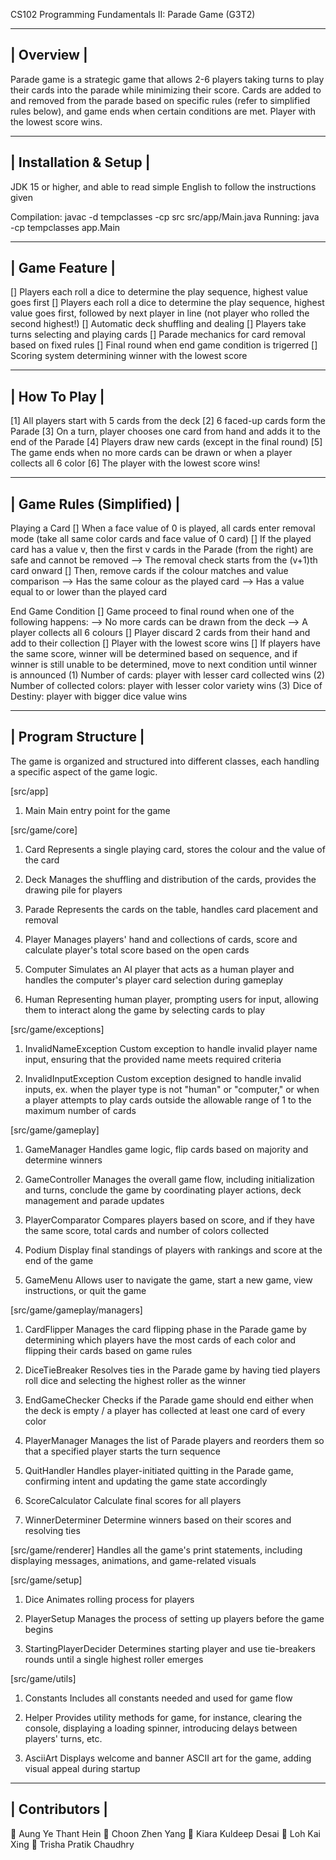 CS102 Programming Fundamentals II: Parade Game (G3T2)
 
 ----------------------------------------------
 |                  Overview                   |
 ----------------------------------------------
 
 Parade game is a strategic game that allows 2-6 players taking turns to play their cards into the parade while minimizing their score.
 Cards are added to and removed from the parade based on specific rules (refer to simplified rules below), and game ends when certain conditions are met.
 Player with the lowest score wins.
 
 
 ----------------------------------------------
 |            Installation & Setup             |
 ----------------------------------------------
 
 JDK 15 or higher, and able to read simple English to follow the instructions given
 
 Compilation: javac -d tempclasses -cp src src/app/Main.java
 Running:     java -cp tempclasses app.Main
 
 
 ----------------------------------------------
 |                 Game Feature                |
 ----------------------------------------------
 
 [] Players each roll a dice to determine the play sequence, highest value goes first
 [] Players each roll a dice to determine the play sequence, highest value goes first, followed by next player in line (not player who rolled the second highest!)
 [] Automatic deck shuffling and dealing
 [] Players take turns selecting and playing cards
 [] Parade mechanics for card removal based on fixed rules
 [] Final round when end game condition is trigerred
 [] Scoring system determining winner with the lowest score
 
 
 ----------------------------------------------
 |                 How To Play                 |
 ----------------------------------------------
 
 [1] All players start with 5 cards from the deck
 [2] 6 faced-up cards form the Parade
 [3] On a turn, player chooses one card from hand and adds it to the end of the Parade
 [4] Players draw new cards (except in the final round)
 [5] The game ends when no more cards can be drawn or when a player collects all 6 color
 [6] The player with the lowest score wins!
 
 
 ----------------------------------------------
 |            Game Rules (Simplified)          |
 ----------------------------------------------
 
 Playing a Card
 [] When a face value of 0 is played, all cards enter removal mode (take all same color cards and face value of 0 card)
 [] If the played card has a value v, then the first v cards in the Parade (from the right) are safe and cannot be removed
    --> The removal check starts from the (v+1)th card onward
 [] Then, remove cards if the colour matches and value comparison
    --> Has the same colour as the played card
    --> Has a value equal to or lower than the played card
 
 End Game Condition
 [] Game proceed to final round when one of the following happens:
     --> No more cards can be drawn from the deck
     --> A player collects all 6 colours
 [] Player discard 2 cards from their hand and add to their collection
 [] Player with the lowest score wins
 [] If players have the same score, winner will be determined based on sequence, and if winner is still unable to be determined, move to next condition until winner is announced 
    (1) Number of cards: player with lesser card collected wins
    (2) Number of collected colors: player with lesser color variety wins
    (3) Dice of Destiny: player with bigger dice value wins
 
 
 ----------------------------------------------
 |              Program Structure              |
 ----------------------------------------------
 
 The game is organized and structured into different classes, each handling a specific aspect of the game logic.
 
 [src/app]
 1. Main
 Main entry point for the game
 
 
 [src/game/core]
 1. Card
 Represents a single playing card, stores the colour and the value of the card
 
 2. Deck
 Manages the shuffling and distribution of the cards, provides the drawing pile for players 
 
 3. Parade
 Represents the cards on the table, handles card placement and removal 
 
 4. Player
 Manages players' hand and collections of cards, score and calculate player's total score based on the open cards
 
 5. Computer
 Simulates an AI player that acts as a human player and handles the computer's player card selection during gameplay 
 
 6. Human
 Representing human player, prompting users for input, allowing them to interact along the game by selecting cards to play
 
 
 [src/game/exceptions]
 1. InvalidNameException 
 Custom exception to handle invalid player name input, ensuring that the provided name meets required criteria 
  
 2. InvalidInputException 
 Custom exception designed to handle invalid inputs, ex. when the player type is not "human" or "computer," or when a player attempts to play cards outside the allowable range of 1 to the maximum number of cards

 
 [src/game/gameplay]
 1. GameManager
 Handles game logic, flip cards based on majority and determine winners

 2. GameController
 Manages the overall game flow, including initialization and turns, conclude the game by coordinating player actions, deck management and parade updates

 3. PlayerComparator
 Compares players based on score, and if they have the same score, total cards and number of colors collected

 4. Podium
 Display final standings of players with rankings and score at the end of the game

 5. GameMenu
 Allows user to navigate the game, start a new game, view instructions, or quit the game


[src/game/gameplay/managers]
 1. CardFlipper
 Manages the card flipping phase in the Parade game by determining which players have the most cards of each color and flipping their cards based on game rules

 2. DiceTieBreaker
 Resolves ties in the Parade game by having tied players roll dice and selecting the highest roller as the winner
 
 3. EndGameChecker
 Checks if the Parade game should end either when the deck is empty / a player has collected at least one card of every color

 4. PlayerManager
 Manages the list of Parade players and reorders them so that a specified player starts the turn sequence

 5. QuitHandler
 Handles player-initiated quitting in the Parade game, confirming intent and updating the game state accordingly

 6. ScoreCalculator
 Calculate final scores for all players

 7. WinnerDeterminer
 Determine winners based on their scores and resolving ties


 [src/game/renderer]
 Handles all the game's print statements, including displaying messages, animations, and game-related visuals 


 [src/game/setup]
 1. Dice
 Animates rolling process for players

 2. PlayerSetup
 Manages the process of setting up players before the game begins

 3. StartingPlayerDecider
 Determines starting player and use tie-breakers rounds until a single highest roller emerges

 
 [src/game/utils]
 1. Constants
 Includes all constants needed and used for game flow
 
 2. Helper
 Provides utility methods for game, for instance, clearing the console, displaying a loading spinner, introducing delays between players' turns, etc.

 3. AsciiArt
 Displays welcome and banner ASCII art for the game, adding visual appeal during startup
 
 
 ----------------------------------------------
 |                Contributors                 |
 ----------------------------------------------
 
 👤 Aung Ye Thant Hein
 👤 Choon Zhen Yang
 👤 Kiara Kuldeep Desai
 👤 Loh Kai Xing
 👤 Trisha Pratik Chaudhry
